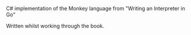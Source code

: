 C# implementation of the Monkey language from "Writing an Interpreter in Go"

Written whilst working through the book.
